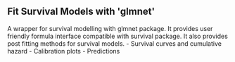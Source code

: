## Fit Survival Models with 'glmnet'

 A wrapper for survival modelling with glmnet package. It provides user friendly formula interface compatible with survival package. It also provides post fitting methods for survival models.
	- Survival curves and cumulative hazard
	- Calibration plots
	- Predictions

